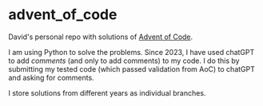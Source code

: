 # advent_of_code

David's personal repo with solutions of [Advent of Code](https://adventofcode.com/).

I am using Python to solve the problems. Since 2023, I have used chatGPT to add *comments* (and only to add comments) to my code.
I do this by submitting my tested code (which passed validation from AoC) to chatGPT and asking for comments.

I store solutions from different years as individual branches.